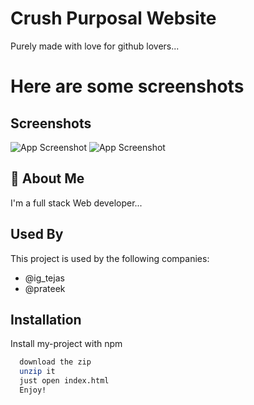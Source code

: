 
# Crush Purposal Website

Purely made with love for github lovers...

# Here are some screenshots




## Screenshots

![App Screenshot](https://iili.io/JGf5qmv.png)
![App Screenshot](https://iili.io/JGf5qmv.png)

## 🚀 About Me
I'm a full stack Web developer...


## Used By

This project is used by the following companies:

- @ig_tejas
- @prateek


## Installation

Install my-project with npm

```bash
  download the zip
  unzip it 
  just open index.html
  Enjoy!
```
    
